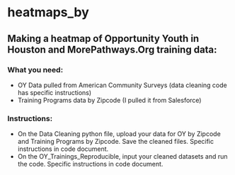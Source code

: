 # heatmaps_by

## Making a heatmap of Opportunity Youth in Houston and MorePathways.Org training data:

### What you need:
- OY Data pulled from American Community Surveys (data cleaning code has specific instructions)
- Training Programs data by Zipcode (I pulled it from Salesforce)

### Instructions:
- On the Data Cleaning python file, upload your data for OY by Zipcode and Training Programs by Zipcode. Save the cleaned files. Specific instructions in code document.
- On the OY_Trainings_Reproducible, input your cleaned datasets and run the code. Specific instructions in code document.
